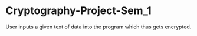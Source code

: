 # Cryptography-Project-Sem_1

User inputs a given text of data into the program which thus gets encrypted.